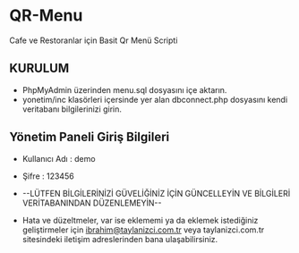 # QR-Menu
Cafe ve Restoranlar için Basit Qr Menü Scripti

## KURULUM
- PhpMyAdmin üzerinden menu.sql dosyasını içe aktarın.
- yonetim/inc klasörleri içersinde yer alan dbconnect.php dosyasını kendi veritabanı bilgilerinizi girin.


## Yönetim Paneli Giriş Bilgileri
- Kullanıcı Adı : demo
- Şifre : 123456

- --LÜTFEN BİLGİLERİNİZİ GÜVELİĞİNİZ İÇİN GÜNCELLEYİN VE BİLGİLERİ VERİTABANINDAN DÜZENLEMEYİN--
- Hata ve düzeltmeler, var ise eklememi ya da eklemek istediğiniz geliştirmeler için ibrahim@taylanizci.com.tr veya taylanizci.com.tr sitesindeki iletişim adreslerinden bana ulaşabilirsiniz.
